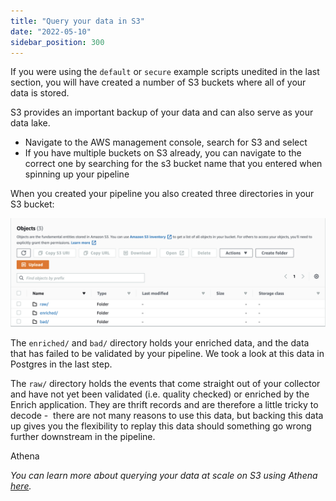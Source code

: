 ```yaml
---
title: "Query your data in S3"
date: "2022-05-10"
sidebar_position: 300
---
```


If you were using the `default` or `secure` example scripts unedited in the last section, you will have created a number of S3 buckets where all of your data is stored.

S3 provides an important backup of your data and can also serve as your data lake. 

- Navigate to the AWS management console, search for S3 and select 
- If you have multiple buckets on S3 already, you can navigate to the correct one by searching for the s3 bucket name that you entered when spinning up your pipeline

When you created your pipeline you also created three directories in your S3 bucket: 

![](images/querying-your-data-on-s3.png)

The `enriched/` and `bad/` directory holds your enriched data, and the data that has failed to be validated by your pipeline. We took a look at this data in Postgres in the last step. 

The `raw/` directory holds the events that come straight out of your collector and have not yet been validated (i.e. quality checked) or enriched by the Enrich application. They are thrift records and are therefore a little tricky to decode -  there are not many reasons to use this data, but backing this data up gives you the flexibility to replay this data should something go wrong further downstream in the pipeline. 

Athena

_You can learn more about querying your data at scale on S3 using Athena_ [_here_](https://snowplowanalytics.com/blog/2019/04/04/use-glue-and-athena-with-snowplow-data/)_._

